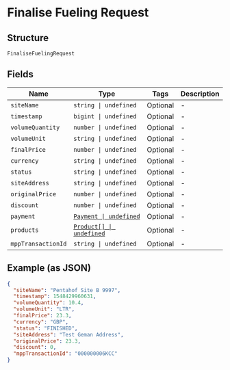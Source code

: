 
# Finalise Fueling Request

## Structure

`FinaliseFuelingRequest`

## Fields

| Name | Type | Tags | Description |
|  --- | --- | --- | --- |
| `siteName` | `string \| undefined` | Optional | - |
| `timestamp` | `bigint \| undefined` | Optional | - |
| `volumeQuantity` | `number \| undefined` | Optional | - |
| `volumeUnit` | `string \| undefined` | Optional | - |
| `finalPrice` | `number \| undefined` | Optional | - |
| `currency` | `string \| undefined` | Optional | - |
| `status` | `string \| undefined` | Optional | - |
| `siteAddress` | `string \| undefined` | Optional | - |
| `originalPrice` | `number \| undefined` | Optional | - |
| `discount` | `number \| undefined` | Optional | - |
| `payment` | [`Payment \| undefined`](../../doc/models/payment.md) | Optional | - |
| `products` | [`Product[] \| undefined`](../../doc/models/product.md) | Optional | - |
| `mppTransactionId` | `string \| undefined` | Optional | - |

## Example (as JSON)

```json
{
  "siteName": "Pentahof Site B 9997",
  "timestamp": 1548429960631,
  "volumeQuantity": 10.4,
  "volumeUnit": "LTR",
  "finalPrice": 23.3,
  "currency": "GBP",
  "status": "FINISHED",
  "siteAddress": "Test Geman Address",
  "originalPrice": 23.3,
  "discount": 0,
  "mppTransactionId": "000000006KCC"
}
```

